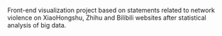 Front-end visualization project based on statements related to network violence on XiaoHongshu, Zhihu and Bilibili websites after statistical analysis of big data.